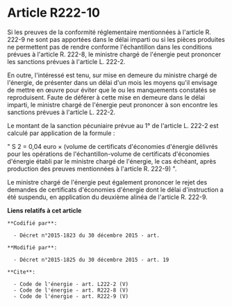 # Article R222-10

Si les preuves de la conformité réglementaire mentionnées à l'article R. 222-9 ne sont pas apportées dans le délai imparti ou
si les pièces produites ne permettent pas de rendre conforme l'échantillon dans les conditions prévues à l'article R. 222-8,
le ministre chargé de l'énergie peut prononcer les sanctions prévues à l'article L. 222-2. 

En outre, l'intéressé est tenu, sur mise en demeure du ministre chargé de l'énergie, de présenter dans un délai d'un mois les
moyens qu'il envisage de mettre en œuvre pour éviter que le ou les manquements constatés se reproduisent. Faute de déférer à
cette mise en demeure dans le délai imparti, le ministre chargé de l'énergie peut prononcer à son encontre les sanctions
prévues à l'article L. 222-2. 

Le montant de la sanction pécuniaire prévue au 1° de l'article L. 222-2 est calculé par application de la formule : 

" S 2 = 0,04 euro × (volume de certificats d'économies d'énergie délivrés pour les opérations de l'échantillon-volume de
certificats d'économies d'énergie établi par le ministre chargé de l'énergie, le cas échéant, après production des preuves
mentionnées à l'article R. 222-9) ". 

Le ministre chargé de l'énergie peut également prononcer le rejet des demandes de certificats d'économies d'énergie dont le
délai d'instruction a été suspendu, en application du deuxième alinéa de l'article R. 222-9.

**Liens relatifs à cet article**

	**Codifié par**:

	  - Décret n°2015-1823 du 30 décembre 2015 - art.

	**Modifié par**:

	  - Décret n°2015-1825 du 30 décembre 2015 - art. 19

	**Cite**:

	  - Code de l'énergie - art. L222-2 (V)
	  - Code de l'énergie - art. R222-8 (V)
	  - Code de l'énergie - art. R222-9 (V)
